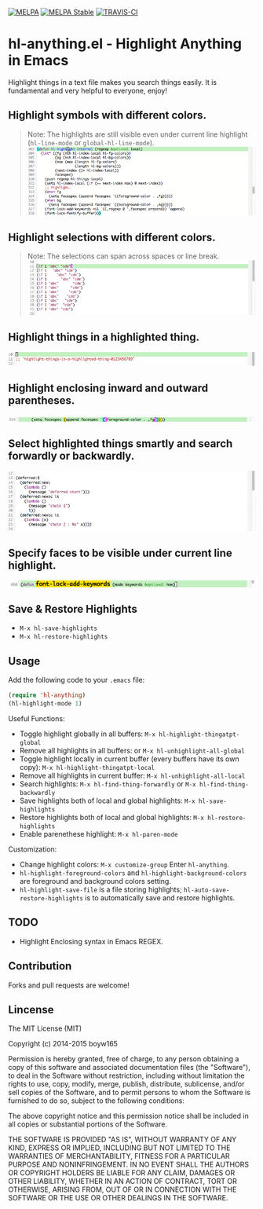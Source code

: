 [![MELPA](http://melpa.org/packages/hl-anything-badge.svg)](http://melpa.org/#/hl-anything)
[![MELPA Stable](http://stable.melpa.org/packages/hl-anything-badge.svg)](http://stable.melpa.org/#/hl-anything)
[![TRAVIS-CI](https://travis-ci.org/boyw165/hl-anything.svg?branch=master)](https://travis-ci.org/boyw165/hl-anything)

hl-anything.el - Highlight Anything in Emacs
============================================

Highlight things in a text file makes you search things easily. It is fundamental and very helpful to everyone, enjoy!

Highlight symbols with different colors.
----------------------------------------
> Note: The highlights are still visible even under current line highlight (`hl-line-mode` or `global-hl-line-mode`).
![hl-anything screenshot](demo/symbol-hl.gif "hl-anything demo")

Highlight selections with different colors.
-------------------------------------------
> Note: The selections can span across spaces or line break.
![hl-anything screenshot](demo/selection-hl.gif "hl-anything demo")

Highlight things in a highlighted thing.
----------------------------------------
![hl-anything screenshot](demo/things-in-things.gif "hl-anything demo")

Highlight enclosing inward and outward parentheses.
---------------------------------------------------
![hl-anything screenshot](demo/enclosing-paren.png "hl-anything demo")

Select highlighted things smartly and search forwardly or backwardly.
---------------------------------------------------------------------
![hl-anything screenshot](demo/search.gif "hl-anything demo")

Specify faces to be visible under current line highlight.
---------------------------------------------------------
![hl-anything screenshot](demo/face-hl.png "hl-anything demo")

Save & Restore Highlights
-------------------------
* `M-x hl-save-highlights`
* `M-x hl-restore-highlights`

Usage
-----
Add the following code to your `.emacs` file:
``` lisp
(require 'hl-anything)
(hl-highlight-mode 1)
```

Useful Functions:
* Toggle highlight globally in all buffers: `M-x hl-highlight-thingatpt-global`
* Remove all highlights in all buffers:  or `M-x hl-unhighlight-all-global`
* Toggle highlight locally in current buffer (every buffers have its own copy): `M-x hl-highlight-thingatpt-local`
* Remove all highlights in current buffer: `M-x hl-unhighlight-all-local`
* Search highlights: `M-x hl-find-thing-forwardly` or `M-x hl-find-thing-backwardly`
* Save highlights both of local and global highlights: `M-x hl-save-highlights`
* Restore highlights both of local and global highlights: `M-x hl-restore-highlights`
* Enable parenethese highlight: `M-x hl-paren-mode`

Customization:
* Change highlight colors: `M-x customize-group` Enter `hl-anything`.
* `hl-highlight-foreground-colors` and `hl-highlight-background-colors` are foreground and background colors setting.
* `hl-highlight-save-file` is a file storing highlights; `hl-auto-save-restore-highlights` is to automatically save and restore highlights.

TODO
----
* Highlight Enclosing syntax in Emacs REGEX.

Contribution
------------
Forks and pull requests are welcome!

Lincense
--------
The MIT License (MIT)

Copyright (c) 2014-2015 boyw165

Permission is hereby granted, free of charge, to any person obtaining a copy
of this software and associated documentation files (the "Software"), to deal
in the Software without restriction, including without limitation the rights
to use, copy, modify, merge, publish, distribute, sublicense, and/or sell
copies of the Software, and to permit persons to whom the Software is
furnished to do so, subject to the following conditions:

The above copyright notice and this permission notice shall be included in
all copies or substantial portions of the Software.

THE SOFTWARE IS PROVIDED "AS IS", WITHOUT WARRANTY OF ANY KIND, EXPRESS OR
IMPLIED, INCLUDING BUT NOT LIMITED TO THE WARRANTIES OF MERCHANTABILITY,
FITNESS FOR A PARTICULAR PURPOSE AND NONINFRINGEMENT. IN NO EVENT SHALL THE
AUTHORS OR COPYRIGHT HOLDERS BE LIABLE FOR ANY CLAIM, DAMAGES OR OTHER
LIABILITY, WHETHER IN AN ACTION OF CONTRACT, TORT OR OTHERWISE, ARISING FROM,
OUT OF OR IN CONNECTION WITH THE SOFTWARE OR THE USE OR OTHER DEALINGS IN
THE SOFTWARE.
